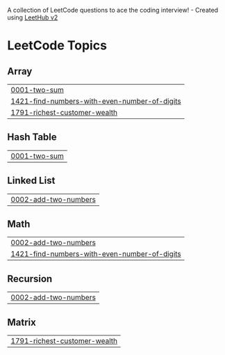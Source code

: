 A collection of LeetCode questions to ace the coding interview! - Created using [LeetHub v2](https://github.com/arunbhardwaj/LeetHub-2.0)
<!---LeetCode Topics Start-->
# LeetCode Topics
## Array
|  |
| ------- |
| [0001-two-sum](https://github.com/GuruCodeIn/LeetCode/tree/master/0001-two-sum) |
| [1421-find-numbers-with-even-number-of-digits](https://github.com/GuruCodeIn/LeetCode/tree/master/1421-find-numbers-with-even-number-of-digits) |
| [1791-richest-customer-wealth](https://github.com/GuruCodeIn/LeetCode/tree/master/1791-richest-customer-wealth) |
## Hash Table
|  |
| ------- |
| [0001-two-sum](https://github.com/GuruCodeIn/LeetCode/tree/master/0001-two-sum) |
## Linked List
|  |
| ------- |
| [0002-add-two-numbers](https://github.com/GuruCodeIn/LeetCode/tree/master/0002-add-two-numbers) |
## Math
|  |
| ------- |
| [0002-add-two-numbers](https://github.com/GuruCodeIn/LeetCode/tree/master/0002-add-two-numbers) |
| [1421-find-numbers-with-even-number-of-digits](https://github.com/GuruCodeIn/LeetCode/tree/master/1421-find-numbers-with-even-number-of-digits) |
## Recursion
|  |
| ------- |
| [0002-add-two-numbers](https://github.com/GuruCodeIn/LeetCode/tree/master/0002-add-two-numbers) |
## Matrix
|  |
| ------- |
| [1791-richest-customer-wealth](https://github.com/GuruCodeIn/LeetCode/tree/master/1791-richest-customer-wealth) |
<!---LeetCode Topics End-->